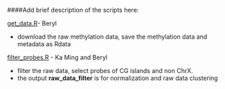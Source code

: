 ####Add brief description of the scripts here:

[get\_data.R](https://github.com/STAT540-UBC/yy_team01_colorectal-cancer_STAT540_2015/blob/master/rscripts/get_data.R)- Beryl
  - download the raw methylation data, save the methylation data and metadata as Rdata

[filter\_probes.R]() - Ka Ming and Beryl
  - filter the raw data, select probes of CG islands and non ChrX.
  - the output __raw\_data\_filter__ is for normalization and raw data clustering